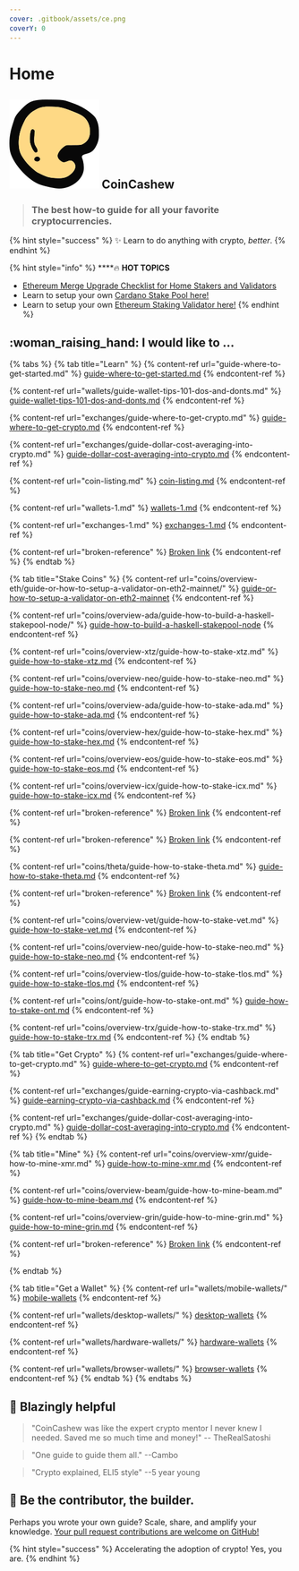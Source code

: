 ```yaml
---
cover: .gitbook/assets/ce.png
coverY: 0
---
```


# Home

## &#x20;<img src=".gitbook/assets/160.png" alt="" data-size="line"> CoinCashew

> ### The best how-to guide for all your favorite cryptocurrencies.

{% hint style="success" %}
:sparkles: Learn to do anything with crypto, _better_.
{% endhint %}

{% hint style="info" %}
****:fire: **HOT TOPICS**&#x20;

* [Ethereum Merge Upgrade Checklist for Home Stakers and Validators](coins/overview-eth/ethereum-merge-upgrade-checklist-for-home-stakers-and-validators.md)
* Learn to setup your own [Cardano Stake Pool here!](coins/overview-ada/guide-how-to-build-a-haskell-stakepool-node/)
* Learn to setup your own [Ethereum Staking Validator here!](coins/overview-eth/guide-or-how-to-setup-a-validator-on-eth2-mainnet/)
{% endhint %}

## :woman\_raising\_hand: I would like to ...

{% tabs %}
{% tab title="Learn" %}
{% content-ref url="guide-where-to-get-started.md" %}
[guide-where-to-get-started.md](guide-where-to-get-started.md)
{% endcontent-ref %}

{% content-ref url="wallets/guide-wallet-tips-101-dos-and-donts.md" %}
[guide-wallet-tips-101-dos-and-donts.md](wallets/guide-wallet-tips-101-dos-and-donts.md)
{% endcontent-ref %}

{% content-ref url="exchanges/guide-where-to-get-crypto.md" %}
[guide-where-to-get-crypto.md](exchanges/guide-where-to-get-crypto.md)
{% endcontent-ref %}

{% content-ref url="exchanges/guide-dollar-cost-averaging-into-crypto.md" %}
[guide-dollar-cost-averaging-into-crypto.md](exchanges/guide-dollar-cost-averaging-into-crypto.md)
{% endcontent-ref %}

{% content-ref url="coin-listing.md" %}
[coin-listing.md](coin-listing.md)
{% endcontent-ref %}

{% content-ref url="wallets-1.md" %}
[wallets-1.md](wallets-1.md)
{% endcontent-ref %}

{% content-ref url="exchanges-1.md" %}
[exchanges-1.md](exchanges-1.md)
{% endcontent-ref %}

{% content-ref url="broken-reference" %}
[Broken link](broken-reference)
{% endcontent-ref %}
{% endtab %}

{% tab title="Stake Coins" %}
{% content-ref url="coins/overview-eth/guide-or-how-to-setup-a-validator-on-eth2-mainnet/" %}
[guide-or-how-to-setup-a-validator-on-eth2-mainnet](coins/overview-eth/guide-or-how-to-setup-a-validator-on-eth2-mainnet/)
{% endcontent-ref %}

{% content-ref url="coins/overview-ada/guide-how-to-build-a-haskell-stakepool-node/" %}
[guide-how-to-build-a-haskell-stakepool-node](coins/overview-ada/guide-how-to-build-a-haskell-stakepool-node/)
{% endcontent-ref %}

{% content-ref url="coins/overview-xtz/guide-how-to-stake-xtz.md" %}
[guide-how-to-stake-xtz.md](coins/overview-xtz/guide-how-to-stake-xtz.md)
{% endcontent-ref %}

{% content-ref url="coins/overview-neo/guide-how-to-stake-neo.md" %}
[guide-how-to-stake-neo.md](coins/overview-neo/guide-how-to-stake-neo.md)
{% endcontent-ref %}

{% content-ref url="coins/overview-ada/guide-how-to-stake-ada.md" %}
[guide-how-to-stake-ada.md](coins/overview-ada/guide-how-to-stake-ada.md)
{% endcontent-ref %}

{% content-ref url="coins/overview-hex/guide-how-to-stake-hex.md" %}
[guide-how-to-stake-hex.md](coins/overview-hex/guide-how-to-stake-hex.md)
{% endcontent-ref %}

{% content-ref url="coins/overview-eos/guide-how-to-stake-eos.md" %}
[guide-how-to-stake-eos.md](coins/overview-eos/guide-how-to-stake-eos.md)
{% endcontent-ref %}

{% content-ref url="coins/overview-icx/guide-how-to-stake-icx.md" %}
[guide-how-to-stake-icx.md](coins/overview-icx/guide-how-to-stake-icx.md)
{% endcontent-ref %}

{% content-ref url="broken-reference" %}
[Broken link](broken-reference)
{% endcontent-ref %}

{% content-ref url="broken-reference" %}
[Broken link](broken-reference)
{% endcontent-ref %}

{% content-ref url="coins/theta/guide-how-to-stake-theta.md" %}
[guide-how-to-stake-theta.md](coins/theta/guide-how-to-stake-theta.md)
{% endcontent-ref %}

{% content-ref url="broken-reference" %}
[Broken link](broken-reference)
{% endcontent-ref %}

{% content-ref url="coins/overview-vet/guide-how-to-stake-vet.md" %}
[guide-how-to-stake-vet.md](coins/overview-vet/guide-how-to-stake-vet.md)
{% endcontent-ref %}

{% content-ref url="coins/overview-neo/guide-how-to-stake-neo.md" %}
[guide-how-to-stake-neo.md](coins/overview-neo/guide-how-to-stake-neo.md)
{% endcontent-ref %}

{% content-ref url="coins/overview-tlos/guide-how-to-stake-tlos.md" %}
[guide-how-to-stake-tlos.md](coins/overview-tlos/guide-how-to-stake-tlos.md)
{% endcontent-ref %}

{% content-ref url="coins/ont/guide-how-to-stake-ont.md" %}
[guide-how-to-stake-ont.md](coins/ont/guide-how-to-stake-ont.md)
{% endcontent-ref %}

{% content-ref url="coins/overview-trx/guide-how-to-stake-trx.md" %}
[guide-how-to-stake-trx.md](coins/overview-trx/guide-how-to-stake-trx.md)
{% endcontent-ref %}
{% endtab %}

{% tab title="Get Crypto" %}
{% content-ref url="exchanges/guide-where-to-get-crypto.md" %}
[guide-where-to-get-crypto.md](exchanges/guide-where-to-get-crypto.md)
{% endcontent-ref %}

{% content-ref url="exchanges/guide-earning-crypto-via-cashback.md" %}
[guide-earning-crypto-via-cashback.md](exchanges/guide-earning-crypto-via-cashback.md)
{% endcontent-ref %}

{% content-ref url="exchanges/guide-dollar-cost-averaging-into-crypto.md" %}
[guide-dollar-cost-averaging-into-crypto.md](exchanges/guide-dollar-cost-averaging-into-crypto.md)
{% endcontent-ref %}
{% endtab %}

{% tab title="Mine" %}
{% content-ref url="coins/overview-xmr/guide-how-to-mine-xmr.md" %}
[guide-how-to-mine-xmr.md](coins/overview-xmr/guide-how-to-mine-xmr.md)
{% endcontent-ref %}

{% content-ref url="coins/overview-beam/guide-how-to-mine-beam.md" %}
[guide-how-to-mine-beam.md](coins/overview-beam/guide-how-to-mine-beam.md)
{% endcontent-ref %}

{% content-ref url="coins/overview-grin/guide-how-to-mine-grin.md" %}
[guide-how-to-mine-grin.md](coins/overview-grin/guide-how-to-mine-grin.md)
{% endcontent-ref %}

{% content-ref url="broken-reference" %}
[Broken link](broken-reference)
{% endcontent-ref %}


{% endtab %}

{% tab title="Get a Wallet" %}
{% content-ref url="wallets/mobile-wallets/" %}
[mobile-wallets](wallets/mobile-wallets/)
{% endcontent-ref %}

{% content-ref url="wallets/desktop-wallets/" %}
[desktop-wallets](wallets/desktop-wallets/)
{% endcontent-ref %}

{% content-ref url="wallets/hardware-wallets/" %}
[hardware-wallets](wallets/hardware-wallets/)
{% endcontent-ref %}

{% content-ref url="wallets/browser-wallets/" %}
[browser-wallets](wallets/browser-wallets/)
{% endcontent-ref %}
{% endtab %}
{% endtabs %}

## :robot: Blazingly helpful

> "CoinCashew was like the expert crypto mentor I never knew I needed. Saved me so much time and money!" -- TheRealSatoshi

> "One guide to guide them all." --Cambo

> "Crypto explained, ELI5 style" --5 year young

## :dart: Be the contributor, the builder.

Perhaps you wrote your own guide? Scale, share, and amplify your knowledge. [Your pull request contributions are welcome on GitHub!](contact-us/contributing/)

{% hint style="success" %}
Accelerating the adoption of crypto! Yes, you are.&#x20;
{% endhint %}
